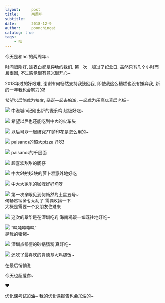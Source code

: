 ```yaml
---
layout:     post
title:      两周年
subtitle:   
date:       2018-12-9
author:     poonchingai
catalog: true
tags:
    - 咕
---
```


今天是和hcr的两周年~

时间很刚好, 连表白都是异地的我们, 第一次一起过了纪念日, 虽然只有几个小时而且很困, 不过感觉很有意义很开心~

2018年过的好艰难, 谢谢有何畅然支持我鼓励我, 即使我这么糟糕也没有嫌弃我, 新的一年我也会努力的!

希望以后能成为校友, 圣诞一起去旅游, 一起成为乐高店幕后老板~


![](https://ws1.sinaimg.cn/large/006tNbRwly1fy0s4k3fzoj30u0140u0x.jpg)
中港城m记刚出炉的麦乐鸡 超级好吃~

![](https://ws4.sinaimg.cn/large/006tNbRwly1fy0s5h1pquj30u0140x6p.jpg)
希望以后也还能吃到中大的火车头

![](https://ws1.sinaimg.cn/large/006tNbRwly1fy0s6821luj30u00u01ky.jpg)
以后可以一起研究711的印花是怎么用的~

![](https://ws1.sinaimg.cn/large/006tNbRwly1fy0s6xysv0j30u01407wi.jpg)
paisanos的超大pizza 好吃!

![](https://ws1.sinaimg.cn/large/006tNbRwly1fy0s7xv8zgj30u00u07wh.jpg)
paisanos的千层面

![](https://ws3.sinaimg.cn/large/006tNbRwly1fy0s87ivdzj30u00u0e81.jpg)
超喜欢甜甜的肠仔

![](https://ws3.sinaimg.cn/large/006tNbRwly1fy0s8lw1foj30u00u04qp.jpg)
中大9块钱3块的萝卜糕意外地好吃

![](https://ws1.sinaimg.cn/large/006tNbRwly1fy0s94waduj31400u0kjm.jpg)
中大大家乐的咖喱好好吃呀

![](https://ws2.sinaimg.cn/large/006tNbRwly1fy0s9no8uej30u0140u0x.jpg)
第一次亲眼见到何畅然的土星五号~  
何畅然宿舍也太乱了 需要收拾一下  
大概是需要一个女朋友住进来

![](https://ws1.sinaimg.cn/large/006tNbRwly1fy0sarmedjj30u0140kjl.jpg)
这次的翠华是在深圳吃的 海南鸡饭一如既往地好吃~

![](https://ws3.sinaimg.cn/large/006tNbRwly1fy0sb7vhw0j30u0140npd.jpg)
“吨吨吨吨吨”  
是我的猪猪~

![](https://ws4.sinaimg.cn/large/006tNbRwly1fy0sc3m8jzj31400u0kjl.jpg)
深圳点都德的砂锅肠粉 真好吃~

![](https://ws1.sinaimg.cn/large/006tNbRwly1fy0scus8daj31400u0x6p.jpg)
还吃了最喜欢的肯德基大鸡腿饭~

在最后悄悄说  

今天也超爱你~  

❤️

优化课考试加油~ 我的优化课报告也会加油的~